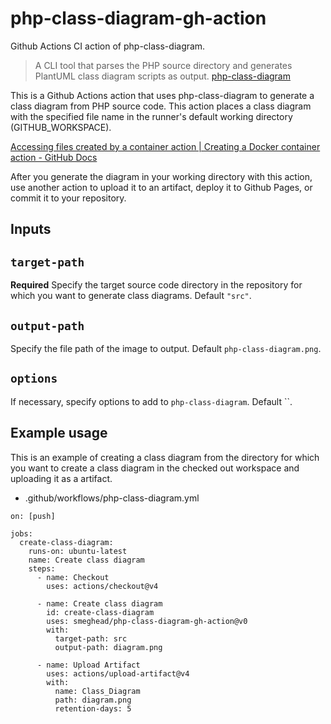 # php-class-diagram-gh-action

Github Actions CI action of php-class-diagram.

> A CLI tool that parses the PHP source directory and generates PlantUML class diagram scripts as output.
> [php-class-diagram](https://github.com/smeghead/php-class-diagram)


This is a Github Actions action that uses php-class-diagram to generate a class diagram from PHP source code.
This action places a class diagram with the specified file name in the runner's default working directory (GITHUB_WORKSPACE).

[Accessing files created by a container action | Creating a Docker container action - GitHub Docs](https://docs.github.com/en/actions/creating-actions/creating-a-docker-container-action#accessing-files-created-by-a-container-action)

After you generate the diagram in your working directory with this action, use another action to upload it to an artifact, deploy it to Github Pages, or commit it to your repository.

## Inputs

## `target-path`

**Required** Specify the target source code directory in the repository for which you want to generate class diagrams. Default `"src"`.

## `output-path`

Specify the file path of the image to output. Default `php-class-diagram.png`.

## `options`

If necessary, specify options to add to `php-class-diagram`. Default ``.

## Example usage

This is an example of creating a class diagram from the directory for which you want to create a class diagram in the checked out workspace and uploading it as a artifact.

 * .github/workflows/php-class-diagram.yml

```
on: [push]

jobs:
  create-class-diagram:
    runs-on: ubuntu-latest
    name: Create class diagram
    steps:
      - name: Checkout
        uses: actions/checkout@v4

      - name: Create class diagram
        id: create-class-diagram
        uses: smeghead/php-class-diagram-gh-action@v0
        with:
          target-path: src
          output-path: diagram.png

      - name: Upload Artifact
        uses: actions/upload-artifact@v4
        with:
          name: Class_Diagram
          path: diagram.png
          retention-days: 5
```

